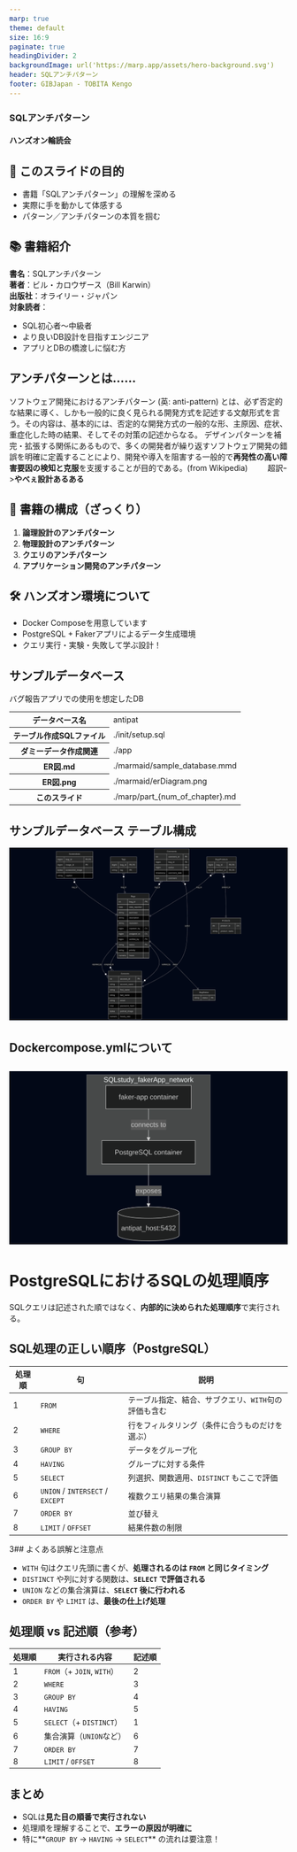 ```yaml
---
marp: true
theme: default
size: 16:9
paginate: true
headingDivider: 2
backgroundImage: url('https://marp.app/assets/hero-background.svg')
header: SQLアンチパターン
footer: GIBJapan - TOBITA Kengo
---
```


<!-- intro -->

### SQLアンチパターン  
#### ハンズオン輪読会

<!-- --- -->

## 📖 このスライドの目的

- 書籍「SQLアンチパターン」の理解を深める
- 実際に手を動かして体感する
- パターン／アンチパターンの本質を掴む

<!-- --- -->

## 📚 書籍紹介
**書名**：SQLアンチパターン  
**著者**：ビル・カロウザース（Bill Karwin）  
**出版社**：オライリー・ジャパン  
**対象読者**：
- SQL初心者～中級者
- より良いDB設計を目指すエンジニア
- アプリとDBの橋渡しに悩む方

<!-- --- -->

## アンチパターンとは……
ソフトウェア開発におけるアンチパターン (英: anti-pattern) とは、必ず否定的な結果に導く、しかも一般的に良く見られる開発方式を記述する文献形式を言う。その内容は、基本的には、否定的な開発方式の一般的な形、主原因、症状、重症化した時の結果、そしてその対策の記述からなる。
デザインパターンを補完・拡張する関係にあるもので、多くの開発者が繰り返すソフトウェア開発の錯誤を明確に定義することにより、開発や導入を阻害する一般的で**再発性の高い障害要因の検知と克服**を支援することが目的である。(from Wikipedia)
  　　
  超訳ｰ>**やべぇ設計あるある**

<!-- --- -->

## 🧠 書籍の構成（ざっくり）

1. **論理設計のアンチパターン**  
2. **物理設計のアンチパターン**  
3. **クエリのアンチパターン**  
4. **アプリケーション開発のアンチパターン**

<!-- --- -->

## 🛠️ ハンズオン環境について
- Docker Composeを用意しています  
- PostgreSQL + Fakerアプリによるデータ生成環境  
- クエリ実行・実験・失敗して学ぶ設計！

<!-- --- -->

## サンプルデータベース
バグ報告アプリでの使用を想定したDB

<table>
  <tr>
    <th>データベース名</th>
    <td>antipat</td>
  </tr>
  <tr>
    <th>テーブル作成SQLファイル</th>
    <td>./init/setup.sql</td>
  </tr>
  <tr>
    <th>ダミーデータ作成関連</th>
    <td>./app</td>
  </tr>
  <tr>
    <th>ER図.md</th>
    <td>./marmaid/sample_database.mmd</td>
  </tr>
  <tr>
    <th>ER図.png</th>
    <td>./marmaid/erDiagram.png</td>
  </tr>
  <tr>
    <th>このスライド</th>
    <td>./marp/part_{num_of_chapter}.md</td>
  </tr>
</table>


## サンプルデータベース テーブル構成

![height:500](/image/erDiagram.png)

<!-- --- -->
## Dockercompose.ymlについて
![height:500](/image/container.png)
---

# PostgreSQLにおけるSQLの処理順序

SQLクエリは記述された順ではなく、**内部的に決められた処理順序**で実行される。

<!-- --- -->

## SQL処理の正しい順序（PostgreSQL）

| 処理順 | 句                          | 説明                                                    |
|--------|-----------------------------|---------------------------------------------------------|
| 1      | `FROM`                      | テーブル指定、結合、サブクエリ、`WITH`句の評価も含む   |
| 2      | `WHERE`                     | 行をフィルタリング（条件に合うものだけを選ぶ）         |
| 3      | `GROUP BY`                  | データをグループ化                                      |
| 4      | `HAVING`                    | グループに対する条件                                    |
| 5      | `SELECT`                    | 列選択、関数適用、`DISTINCT` もここで評価               |
| 6      | `UNION` / `INTERSECT` / `EXCEPT` | 複数クエリ結果の集合演算                       |
| 7      | `ORDER BY`                  | 並び替え                                                |
| 8      | `LIMIT` / `OFFSET`          | 結果件数の制限                                          |

<!-- --- -->

3## よくある誤解と注意点

- `WITH` 句はクエリ先頭に書くが、**処理されるのは `FROM` と同じタイミング**
- `DISTINCT` や列に対する関数は、**`SELECT` で評価される**
- `UNION` などの集合演算は、**`SELECT` 後に行われる**
- `ORDER BY` や `LIMIT` は、**最後の仕上げ処理**

<!-- --- -->

## 処理順 vs 記述順（参考）

| 処理順 | 実行される内容         | 記述順 |
|--------|--------------------------|--------|
| 1      | `FROM`（+ `JOIN`, `WITH`） | 2      |
| 2      | `WHERE`                  | 3      |
| 3      | `GROUP BY`               | 4      |
| 4      | `HAVING`                 | 5      |
| 5      | `SELECT`（+ `DISTINCT`） | 1      |
| 6      | 集合演算（`UNION`など）   | 6      |
| 7      | `ORDER BY`               | 7      |
| 8      | `LIMIT` / `OFFSET`       | 8      |

<!-- --- -->

## まとめ

- SQLは**見た目の順番で実行されない**
- 処理順を理解することで、**エラーの原因が明確に**
- 特に**`GROUP BY` → `HAVING` → `SELECT`** の流れは要注意！

